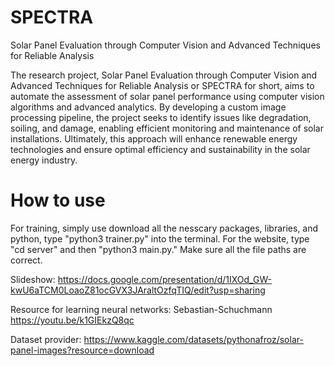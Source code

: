 # SPECTRA

Solar Panel Evaluation through Computer Vision and Advanced Techniques for Reliable Analysis

The research project, Solar Panel Evaluation through Computer Vision and Advanced Techniques for Reliable Analysis or SPECTRA for short, aims to automate the assessment of solar panel performance using computer vision algorithms and advanced analytics. By developing a custom image processing pipeline, the project seeks to identify issues like degradation, soiling, and damage, enabling efficient monitoring and maintenance of solar installations. Ultimately, this approach will enhance renewable energy technologies and ensure optimal efficiency and sustainability in the solar energy industry.

# How to use

For training, simply use download all the nesscary packages, libraries, and python, type "python3 trainer.py" into the terminal.
For the website, type "cd server" and then "python3 main.py." Make sure all the file paths are correct.

Slideshow: <https://docs.google.com/presentation/d/1IXOd_GW-kwU6aTCM0LoaoZ81ocGVX3JAraltOzfqTIQ/edit?usp=sharing>

Resource for learning neural networks:
Sebastian-Schuchmann
<https://youtu.be/k1GIEkzQ8qc>

Dataset provider:
<https://www.kaggle.com/datasets/pythonafroz/solar-panel-images?resource=download>